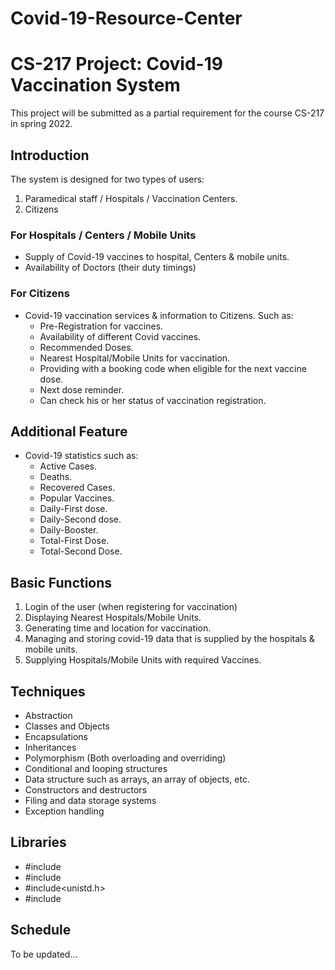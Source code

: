 # Covid-19-Resource-Center
# CS-217 Project: Covid-19 Vaccination System

This project will be submitted as a partial requirement for the course CS-217 in spring 2022.

## Introduction

The system is designed for two types of users:

1. Paramedical staff / Hospitals / Vaccination Centers.
2. Citizens

### For Hospitals / Centers / Mobile Units

- Supply of Covid-19 vaccines to hospital, Centers & mobile units.
- Availability of Doctors (their duty timings)

### For Citizens

- Covid-19 vaccination services & information to Citizens. Such as:
    - Pre-Registration for vaccines.
    - Availability of different Covid vaccines.
    - Recommended Doses.
    - Nearest Hospital/Mobile Units for vaccination.
    - Providing with a booking code when eligible for the next vaccine dose.
    - Next dose reminder.
    - Can check his or her status of vaccination registration.

## Additional Feature

- Covid-19 statistics such as: 
    - Active Cases.
    - Deaths.
    - Recovered Cases.
    - Popular Vaccines.
    - Daily-First dose.
    - Daily-Second dose.
    - Daily-Booster.
    - Total-First Dose.
    - Total-Second Dose.

## Basic Functions

1. Login of the user (when registering for vaccination)
2. Displaying Nearest Hospitals/Mobile Units.
3. Generating time and location for vaccination.
4. Managing and storing covid-19 data that is supplied by the hospitals & mobile units.
5. Supplying Hospitals/Mobile Units with required Vaccines.

## Techniques

- Abstraction
- Classes and Objects
- Encapsulations
- Inheritances
- Polymorphism (Both overloading and overriding)
- Conditional and looping structures
- Data structure such as arrays, an array of objects, etc.
- Constructors and destructors
- Filing and data storage systems
- Exception handling

## Libraries

- #include<iostream>
- #include<string>
- #include<unistd.h>
- #include<iomanip>

## Schedule

To be updated...
